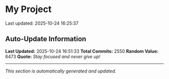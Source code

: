 # My Project


Last updated: 2025-10-24 16:25:37





























































































































































































































































































































































































































































































































































































































































































































































































































































































































































































































































































































































































































































































































































































































































































































































































































































































































































































































































































































































































































































































































































































































































































































































































































































































































































































































































































































































































































































































































































































































































## Auto-Update Information

**Last Updated:** 2025-10-24 16:51:33
**Total Commits:** 2550
**Random Value:** 6473
**Quote:** _Stay focused and never give up!_

---
_This section is automatically generated and updated._